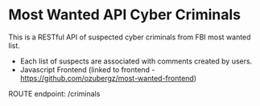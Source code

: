 # Most Wanted API Cyber Criminals

This is a RESTful API of suspected cyber criminals from FBI most wanted list.
- Each list of suspects are associated with comments created by users.
- Javascript Frontend (linked to frontend - https://github.com/ozubergz/most-wanted-frontend)

ROUTE endpoint: /criminals
